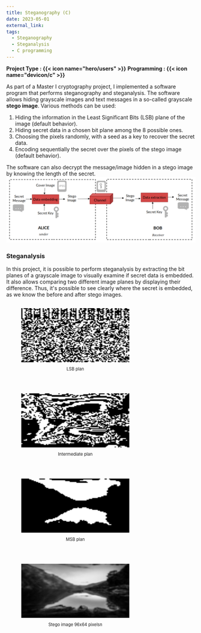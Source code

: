 ```yaml
---
title: Steganography (C)
date: 2023-05-01
external_link:
tags:
  - Steganography
  - Steganalysis
  - C programming
---
```


**Project Type  : {{< icon name="hero/users" >}}** 
**Programming : {{< icon name="devicon/c" >}}**


As part of a Master I cryptography project, I implemented a software program that performs steganography and steganalysis. The software allows hiding grayscale images and text messages in a so-called grayscale **stego image**. Various methods can be used:
1. Hiding the information in the Least Significant Bits (LSB) plane of the image (default behavior).
2. Hiding secret data in a chosen bit plane among the 8 possible ones.
3. Choosing the pixels randomly, with a seed as a key to recover the secret data.
4. Encoding sequentially the secret over the pixels of the stego image (default behavior).

The software can also decrypt the message/image hidden in a stego image by knowing the length of the secret.
![image](image.png)
### Steganalysis

In this project, it is possible to perform steganalysis by extracting the bit planes of a grayscale image to visually examine if secret data is embedded. It also allows comparing two different image planes by displaying their difference. Thus, it's possible to see clearly where the secret is embedded, as we know the before and after stego images.

<html lang="en">
<head>
    <meta charset="UTF-8">
    <meta name="viewport" content="width=device-width, initial-scale=1.0">
    <title>Bit plan extraction of a stego image</title>
    <style>
        .image-gallery {
            display: flex;
            gap: 30px; 
            flex-wrap: wrap;
        }
        .image-item {
            text-align: center;
            max-width: 288px; 
        }
        .image-item img {
            width: 288px; 
            height: 144px;
        }
        .image-item figcaption {
            margin-top: 8px;
            font-size: 0.8em; 
        }
    </style>
</head>
<body>
    <div class="image-gallery">
        <figure class="image-item">
            <img src="frame_1.jpg" >
            <figcaption>LSB plan</figcaption>
        </figure>
        <figure class="image-item">
            <img src="frame_5.jpg">
            <figcaption>Intermediate plan</figcaption>
        </figure>
        <figure class="image-item">
            <img src="frame_8.jpg">
            <figcaption>MSB plan</figcaption>
        </figure>
        <figure class="image-item">
            <img src="hote_96x64.png">
            <figcaption>Stego image 96x64 pixelsn</figcaption>
        </figure>
    </div>
</body>
</html>

<!--more-->
